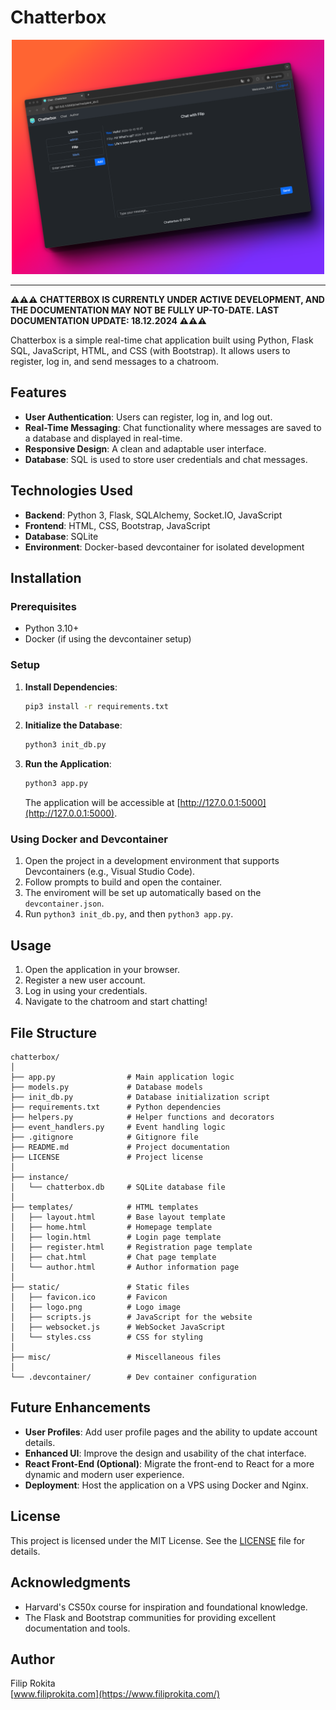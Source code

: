 # Chatterbox

<div align="center">
   <img src="misc/mockup.png" width="500">
</div>

---

**⚠️⚠️⚠️ CHATTERBOX IS CURRENTLY UNDER ACTIVE DEVELOPMENT, AND THE DOCUMENTATION MAY NOT BE FULLY UP-TO-DATE. LAST DOCUMENTATION UPDATE: 18.12.2024 ⚠️⚠️⚠️**

Chatterbox is a simple real-time chat application built using Python, Flask SQL, JavaScript, HTML, and CSS (with Bootstrap). It allows users to register, log in, and send messages to a chatroom.

## Features

- **User Authentication**: Users can register, log in, and log out.
- **Real-Time Messaging**: Chat functionality where messages are saved to a database and displayed in real-time.
- **Responsive Design**: A clean and adaptable user interface.
- **Database**: SQL is used to store user credentials and chat messages.

## Technologies Used

- **Backend**: Python 3, Flask, SQLAlchemy, Socket.IO, JavaScript
- **Frontend**: HTML, CSS, Bootstrap, JavaScript
- **Database**: SQLite
- **Environment**: Docker-based devcontainer for isolated development

## Installation

### Prerequisites

- Python 3.10+
- Docker (if using the devcontainer setup)

### Setup

1. **Install Dependencies**:
   ```bash
   pip3 install -r requirements.txt
   ```

2. **Initialize the Database**:
   ```bash
   python3 init_db.py
   ```

3. **Run the Application**:
   ```bash
   python3 app.py
   ```
   The application will be accessible at [http://127.0.0.1:5000](http://127.0.0.1:5000).

### Using Docker and Devcontainer

1. Open the project in a development environment that supports Devcontainers (e.g., Visual Studio Code).
2. Follow prompts to build and open the container.
3. The enviroment will be set up automatically based on the `devcontainer.json`.
4. Run `python3 init_db.py`, and then `python3 app.py`.

## Usage

1. Open the application in your browser.
2. Register a new user account.
3. Log in using your credentials.
4. Navigate to the chatroom and start chatting!

## File Structure

```
chatterbox/
│
├── app.py                # Main application logic
├── models.py             # Database models
├── init_db.py            # Database initialization script
├── requirements.txt      # Python dependencies
├── helpers.py            # Helper functions and decorators
├── event_handlers.py     # Event handling logic
├── .gitignore            # Gitignore file
├── README.md             # Project documentation
├── LICENSE               # Project license
│
├── instance/
│   └── chatterbox.db     # SQLite database file
│
├── templates/            # HTML templates
│   ├── layout.html       # Base layout template
│   ├── home.html         # Homepage template
│   ├── login.html        # Login page template
│   ├── register.html     # Registration page template
│   ├── chat.html         # Chat page template
│   └── author.html       # Author information page
│
├── static/               # Static files
│   ├── favicon.ico       # Favicon
│   ├── logo.png          # Logo image
│   ├── scripts.js        # JavaScript for the website
│   ├── websocket.js      # WebSocket JavaScript
│   └── styles.css        # CSS for styling
│
├── misc/                 # Miscellaneous files
│
└── .devcontainer/        # Dev container configuration
```

## Future Enhancements

- **User Profiles**: Add user profile pages and the ability to update account details.
- **Enhanced UI**: Improve the design and usability of the chat interface.
- **React Front-End (Optional)**: Migrate the front-end to React for a more dynamic and modern user experience.
- **Deployment**: Host the application on a VPS using Docker and Nginx.

## License

This project is licensed under the MIT License. See the [LICENSE](LICENSE) file for details.

## Acknowledgments

- Harvard's CS50x course for inspiration and foundational knowledge.
- The Flask and Bootstrap communities for providing excellent documentation and tools.

## Author
Filip Rokita  
[www.filiprokita.com](https://www.filiprokita.com/)
